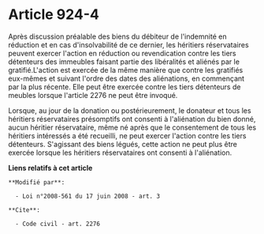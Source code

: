 # Article 924-4

Après discussion préalable des biens du débiteur de l'indemnité en réduction et en cas d'insolvabilité de ce dernier, les
héritiers réservataires peuvent exercer l'action en réduction ou revendication contre les tiers détenteurs des immeubles
faisant partie des libéralités et aliénés par le gratifié.L'action est exercée de la même manière que contre les gratifiés
eux-mêmes et suivant l'ordre des dates des aliénations, en commençant par la plus récente. Elle peut être exercée contre les
tiers détenteurs de meubles lorsque l'article 2276 ne peut être invoqué. 

Lorsque, au jour de la donation ou postérieurement, le donateur et tous les héritiers réservataires présomptifs ont consenti
à l'aliénation du bien donné, aucun héritier réservataire, même né après que le consentement de tous les héritiers intéressés
a été recueilli, ne peut exercer l'action contre les tiers détenteurs. S'agissant des biens légués, cette action ne peut plus
être exercée lorsque les héritiers réservataires ont consenti à l'aliénation.

**Liens relatifs à cet article**

	**Modifié par**:

	  - Loi n°2008-561 du 17 juin 2008 - art. 3

	**Cite**:

	  - Code civil - art. 2276
